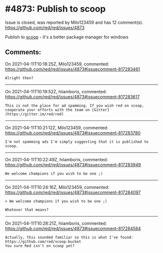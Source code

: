 
#4873: Publish to scoop
================================================================================
Issue is closed, was reported by Milo123459 and has 12 comment(s).
<https://github.com/red/red/issues/4873>

Publish to [scoop](https://scoop.sh) - it's a better package manager for windows


Comments:
--------------------------------------------------------------------------------

On 2021-04-11T10:18:25Z, Milo123459, commented:
<https://github.com/red/red/issues/4873#issuecomment-817283461>

    Alright then?

--------------------------------------------------------------------------------

On 2021-04-11T10:19:52Z, hiiamboris, commented:
<https://github.com/red/red/issues/4873#issuecomment-817283617>

    This is not the place for ad spamming. If you wish red on scoop, cooperate your efforts with the team on [Gitter](https://gitter.im/red/red)

--------------------------------------------------------------------------------

On 2021-04-11T10:21:12Z, Milo123459, commented:
<https://github.com/red/red/issues/4873#issuecomment-817283780>

    I'm not spamming ads I'm simply suggesting that it is published to scoop. 

--------------------------------------------------------------------------------

On 2021-04-11T10:22:49Z, hiiamboris, commented:
<https://github.com/red/red/issues/4873#issuecomment-817283949>

    We welcome champions if you wish to be one ;)

--------------------------------------------------------------------------------

On 2021-04-11T10:24:16Z, Milo123459, commented:
<https://github.com/red/red/issues/4873#issuecomment-817284097>

    > We welcome champions if you wish to be one ;)
    
    Whatever that means?

--------------------------------------------------------------------------------

On 2021-04-11T10:28:21Z, hiiamboris, commented:
<https://github.com/red/red/issues/4873#issuecomment-817284584>

    Actually, this sounded familiar so this is what I've found: https://github.com/red/scoop-bucket
    You sure Red isn't on scoop yet?

